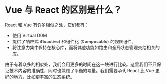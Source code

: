 # Vue 与 React 的区别是什么？

React 和 Vue 有许多相似之处，它们都有：

+ 使用 Virtual DOM
+ 提供了响应式 (Reactive) 和组件化 (Composable) 的视图组件。
+ 将注意力集中保持在核心库，而将其他功能如路由和全局状态管理交给相关的库。

由于有着众多的相似处，我们会用更多的时间在这一块进行比较。这里我们不只保证技术内容的准确性，同时也兼顾了平衡的考量。我们需要承认 React 比 Vue 更好的地方，比如更丰富的生态系统。

